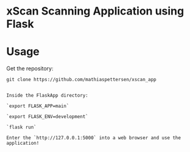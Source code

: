 # xScan Scanning Application using Flask

# Usage

Get the repository:

```shell
git clone https://github.com/mathiaspettersen/xscan_app


Inside the FlaskApp directory:

`export FLASK_APP=main`

`export FLASK_ENV=development`

`flask run`

Enter the `http://127.0.0.1:5000` into a web browser and use the application!
